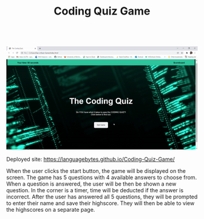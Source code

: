 # <p align="center"> Coding Quiz Game </p>
<br> <br/>

 <p align="center">
  <img src="images/screenshot.gif"/>
</p>


Deployed site: https://languagebytes.github.io/Coding-Quiz-Game/

When the user clicks the start button, the game will be displayed on the screen. The game has 5 questions with 4 available answers to choose from. When a question is answered, the user will be then be shown a new question. In the corner is a timer, time will be deducted if the answer is incorrect. After the user has answered all 5 questions, they will be prompted to enter their name and save their highscore. They will then be able to view the highscores on a separate page.
